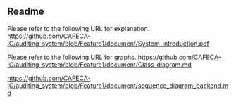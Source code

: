 ## Readme
Please refer to the following URL for explanation. 
https://github.com/CAFECA-IO/auditing_system/blob/Feature1/document/System_introduction.pdf


Please refer to the following URL for graphs.
https://github.com/CAFECA-IO/auditing_system/blob/Feature1/document/Class_diagram.md


https://github.com/CAFECA-IO/auditing_system/blob/Feature1/document/sequence_diagram_backend.md

